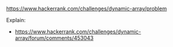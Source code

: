 https://www.hackerrank.com/challenges/dynamic-array/problem

Explain:

- https://www.hackerrank.com/challenges/dynamic-array/forum/comments/453043
